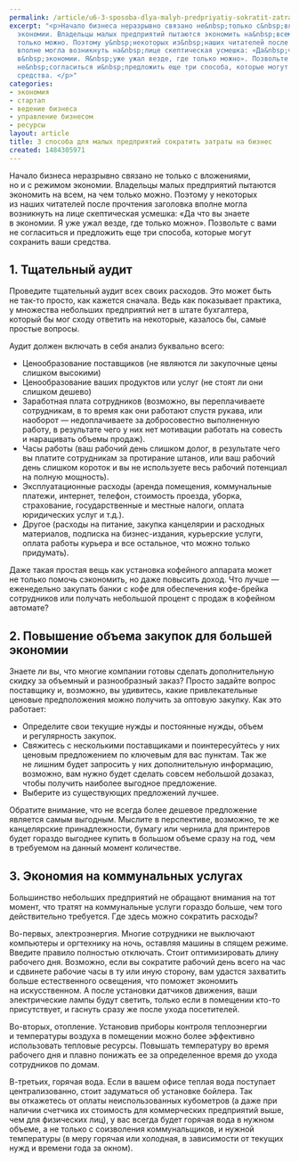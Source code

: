 ```yaml
---
permalink: /article/u6-3-sposoba-dlya-malyh-predpriyatiy-sokratit-zatraty-na-biznes
excerpt: "<p>Начало бизнеса неразрывно связано не&nbsp;только с&nbsp;вложениями, но&nbsp;и&nbsp;с&nbsp;режимом
  экономии. Владельцы малых предприятий пытаются экономить на&nbsp;всем, на&nbsp;чем
  только можно. Поэтому у&nbsp;некоторых из&nbsp;наших читателей после прочтения заголовка
  вполне могла возникнуть на&nbsp;лице скептическая усмешка: «Да&nbsp;что вы&nbsp;знаете
  в&nbsp;экономии. Я&nbsp;уже ужал везде, где только можно». Позвольте с&nbsp;вами
  не&nbsp;согласиться и&nbsp;предложить еще три способа, которые могут сохранить ваши
  средства. </p>"
categories:
- экономия
- стартап
- ведение бизнеса
- управление бизнесом
- ресурсы
layout: article
title: 3 способа для малых предприятий сократить затраты на бизнес
created: 1484305971
---
```

Начало бизнеса неразрывно связано не только с вложениями, но и с режимом экономии. Владельцы малых предприятий пытаются экономить на всем, на чем только можно. Поэтому у некоторых из наших читателей после прочтения заголовка вполне могла возникнуть на лице скептическая усмешка: «Да что вы знаете в экономии. Я уже ужал везде, где только можно». Позвольте с вами не согласиться и предложить еще три способа, которые могут сохранить ваши средства.

## 1. Тщательный аудит ##

Проведите тщательный аудит всех своих расходов. Это может быть не так-то просто, как кажется сначала. Ведь как показывает практика, у множества небольших предприятий нет в штате бухгалтера, который бы мог сходу ответить на некоторые, казалось бы, самые простые вопросы.

Аудит должен включать в себя анализ буквально всего:

 *  Ценообразование поставщиков (не являются ли закупочные цены слишком высокими)
 *  Ценообразование ваших продуктов или услуг (не стоят ли они слишком дешево)
 *  Заработная плата сотрудников (возможно, вы переплачиваете сотрудникам, в то время как они работают спустя рукава, или наоборот — недоплачиваете за добросовестно выполненную работу, в результате чего у них нет мотивации работать на совесть и наращивать объемы продаж).
 *  Часы работы (ваш рабочий день слишком долог, в результате чего вы платите сотрудникам за протирание штанов, или ваш рабочий день слишком короток и вы не используете весь рабочий потенциал на полную мощность).
 *  Эксплуатационные расходы (аренда помещения, коммунальные платежи, интернет, телефон, стоимость проезда, уборка, страхование, государственные и местные налоги, оплата юридических услуг и т.д.).
 *  Другое (расходы на питание, закупка канцелярии и расходных материалов, подписка на бизнес-издания, курьерские услуги, оплата работы курьера и все остальное, что можно только придумать).

Даже такая простая вещь как установка кофейного аппарата может не только помочь сэкономить, но даже повысить доход. Что лучше — еженедельно закупать банки с кофе для обеспечения кофе-брейка сотрудников или получать небольшой процент с продаж в кофейном автомате?

## 2. Повышение объема закупок для большей экономии ##

Знаете ли вы, что многие компании готовы сделать дополнительную скидку за объемный и разнообразный заказ? Просто задайте вопрос поставщику и, возможно, вы удивитесь, какие привлекательные ценовые предположения можно получить за оптовую закупку. Как это работает:

 *  Определите свои текущие нужды и постоянные нужды, объем и регулярность закупок.
 *  Свяжитесь с несколькими поставщиками и поинтересуйтесь у них ценовым предложением по ключевым для вас пунктам. Так же не лишним будет запросить у них дополнительную информацию, возможно, вам нужно будет сделать совсем небольшой дозаказ, чтобы получить наиболее выгодное предложение.
 *  Выберите из существующих предложений лучшее.

Обратите внимание, что не всегда более дешевое предложение является самым выгодным. Мыслите в перспективе, возможно, те же канцелярские принадлежности, бумагу или чернила для принтеров будет гораздо выгоднее купить в большом объеме сразу на год, чем в требуемом на данный момент количестве.

## 3. Экономия на коммунальных услугах ##

Большинство небольших предприятий не обращают внимания на тот момент, что тратят на коммунальные услуги гораздо больше, чем того действительно требуется. Где здесь можно сократить расходы?

Во-первых, электроэнергия. Многие сотрудники не выключают компьютеры и оргтехнику на ночь, оставляя машины в спящем режиме. Введите правило полностью отключать. Стоит оптимизировать длину рабочего дня. Возможно, если вы сократите рабочий день всего на час и сдвинете рабочие часы в ту или иную сторону, вам удастся захватить больше естественного освещения, что поможет экономить на искусственном. А после установки датчиков движения, ваши электрические лампы будут светить, только если в помещении кто-то присутствует, и гаснуть сразу же после ухода посетителей.

Во-вторых, отопление. Установив приборы контроля теплоэнергии и температуры воздуха в помещении можно более эффективно использовать тепловые ресурсы. Повышать температуру во время рабочего дня и плавно понижать ее за определенное время до ухода сотрудников по домам.

В-третьих, горячая вода. Если в вашем офисе теплая вода поступает централизованно, стоит задуматься об установке бойлера. Так вы откажетесь от оплаты неиспользованных кубометров (а даже при наличии счетчика их стоимость для коммерческих предприятий выше, чем для физических лиц), у вас всегда будет горячая вода в нужном объеме, а не только с соизволения коммунальщиков, и нужной температуры (в меру горячая или холодная, в зависимости от текущих нужд и времени года за окном).
